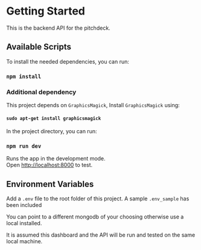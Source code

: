 # Getting Started

This is the backend API for the pitchdeck.

## Available Scripts

To install the needed dependencies, you can run:

### `npm install`

### Additional dependency

This project depends on `GraphicsMagick`, Install `GraphicsMagick` using:

#### `sudo apt-get install graphicsmagick`

In the project directory, you can run:

### `npm run dev`

Runs the app in the development mode.\
Open [http://localhost:8000](http://localhost:8000) to test.

## Environment Variables

Add a `.env` file to the root folder of this project.
A sample `.env_sample` has been included

You can point to a different mongodb of your choosing otherwise use a local installed.

It is assumed this dashboard and the API will be run and tested on the same local machine.
